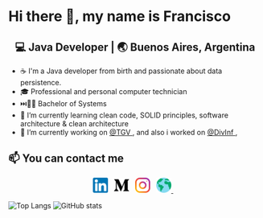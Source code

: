 # Hi there 👋, my name is Francisco  
<div align="center">
  <h2> 💻 Java Developer | 🌏 Buenos Aires, Argentina </h2> 
</div>
  
- ☕ I'm a Java developer from birth and passionate about data persistence.
- 🎓 Professional and personal computer technician
- ⏭️🧑‍🎓 Bachelor of Systems
- 🌱 I’m currently learning clean code, SOLID principles, software architecture & clean architecture
- 🔭 I’m currently working on [@TGV ](http://tgv.com.ar "@TGV "), and also i worked on [@DivInf ](http://divisioninformatica.com.ar "@DivInf "),


## 📫 You can contact me

<div align='center'> 
  
  <a href="https://www.linkedin.com/in/franciscoruizar/"><img height="30" src="https://raw.githubusercontent.com/franciscoruizar/franciscoruizar/master/linkedin.png?raw=true"></a>&nbsp;&nbsp;
  <a href="https://medium.com/@franciscoruizar"><img height="30" src="https://raw.githubusercontent.com/franciscoruizar/franciscoruizar/master/medium.png?raw=true"></a>&nbsp;&nbsp;
  <a href="https://instagram.com/franciscoruizar"><img height="30" src="https://raw.githubusercontent.com/franciscoruizar/franciscoruizar/master/instagram.png? raw=true"></a>&nbsp;&nbsp;
  <a href="https://franciscoruiz.ar"><img height="30" src="https://raw.githubusercontent.com/franciscoruizar/franciscoruizar/master/worldwide.png?raw=true">      </a>&nbsp;&nbsp;
  
 </div>

  ![Top Langs](https://github-readme-stats.vercel.app/api/top-langs/?username=franciscoruizar&layout=compact)
  ![GitHub stats](https://github-readme-stats.vercel.app/api?username=franciscoruizar&show_icons=true)  
